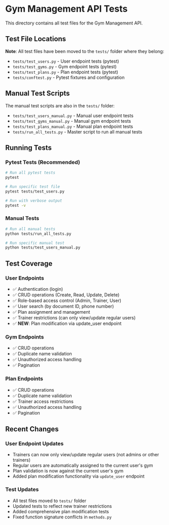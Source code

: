 # Gym Management API Tests

This directory contains all test files for the Gym Management API.

## Test File Locations

**Note**: All test files have been moved to the `tests/` folder where they belong:
- `tests/test_users.py` - User endpoint tests (pytest)
- `tests/test_gyms.py` - Gym endpoint tests (pytest) 
- `tests/test_plans.py` - Plan endpoint tests (pytest)
- `tests/conftest.py` - Pytest fixtures and configuration

## Manual Test Scripts

The manual test scripts are also in the `tests/` folder:
- `tests/test_users_manual.py` - Manual user endpoint tests
- `tests/test_gyms_manual.py` - Manual gym endpoint tests
- `tests/test_plans_manual.py` - Manual plan endpoint tests
- `tests/run_all_tests.py` - Master script to run all manual tests

## Running Tests

### Pytest Tests (Recommended)
```bash
# Run all pytest tests
pytest

# Run specific test file
pytest tests/test_users.py

# Run with verbose output
pytest -v
```

### Manual Tests
```bash
# Run all manual tests
python tests/run_all_tests.py

# Run specific manual test
python tests/test_users_manual.py
```

## Test Coverage

### User Endpoints
- ✅ Authentication (login)
- ✅ CRUD operations (Create, Read, Update, Delete)
- ✅ Role-based access control (Admin, Trainer, User)
- ✅ User search (by document ID, phone number)
- ✅ Plan assignment and management
- ✅ Trainer restrictions (can only view/update regular users)
- ✅ **NEW**: Plan modification via update_user endpoint

### Gym Endpoints
- ✅ CRUD operations
- ✅ Duplicate name validation
- ✅ Unauthorized access handling
- ✅ Pagination

### Plan Endpoints
- ✅ CRUD operations
- ✅ Duplicate name validation
- ✅ Trainer access restrictions
- ✅ Unauthorized access handling
- ✅ Pagination

## Recent Changes

### User Endpoint Updates
- Trainers can now only view/update regular users (not admins or other trainers)
- Regular users are automatically assigned to the current user's gym
- Plan validation is now against the current user's gym
- Added plan modification functionality via `update_user` endpoint

### Test Updates
- All test files moved to `tests/` folder
- Updated tests to reflect new trainer restrictions
- Added comprehensive plan modification tests
- Fixed function signature conflicts in `methods.py` 